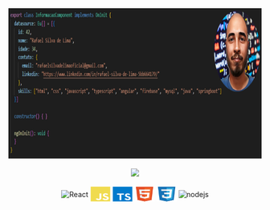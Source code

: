 <div align="center"> <img src="/banner git.PNG" alt="Foto de Perfil"  height="300em" ></div>
<br>

<!--<div>
  
  <h1 align="center">
    Olá Mundo! Eu sou o 
    <a href="https://www.linkedin.com/in/rafael-silva-de-lima-5bb664179/">Rafael Silva de Lima </a>
  </h1>
  
  <p align="center">
    Estou estudando Java Full Stack na Soulcode Academy, buscando me profissionalizar na área.
  </p>
   
</div>-->

<div align="center">
  <a href="https://github.com/rafaelsilvadelima/rafaelsilvadelima/">
   <!-- <img height="150em" src="https://github-readme-stats.vercel.app/api?username=rafaelsilvadelima&count_private=true&include_all_commits=true&show_icons=true&theme=dracula&hide_border=false&show_owner=true"/>-->
    <img height="150em" src="https://github-readme-stats.vercel.app/api/top-langs/?username=rafaelsilvadelima&theme=dracula&hide_border=false&&layout=compact"/>
  </a>
</div>

<div align="center" valign="top"><br>
  <img align="center" alt="React" height="30" width="40" src="https://upload.wikimedia.org/wikipedia/commons/c/cf/Angular_full_color_logo.svg"> 
  <img align="center" alt="Js" height="30" width="40" src="https://raw.githubusercontent.com/devicons/devicon/master/icons/javascript/javascript-plain.svg">
  <img align="center" alt="Js" height="30" width="40" src="https://raw.githubusercontent.com/devicons/devicon/master/icons/typescript/typescript-plain.svg">
  <img align="center" alt="HTML" height="30" width="40" src="https://raw.githubusercontent.com/devicons/devicon/master/icons/html5/html5-original.svg">
  <img align="center" alt="CSS" height="30" width="40" src="https://raw.githubusercontent.com/devicons/devicon/master/icons/css3/css3-original.svg">
  <img align="center" alt="nodejs" height="30" width="40" src="https://cdn.worldvectorlogo.com/logos/nodejs-icon.svg">
  <!--<img align="center" alt="Wa-Jest" height="30" width="40" src="https://cdn.jsdelivr.net/gh/devicons/devicon/icons/jest/jest-plain.svg"> -->
  <!--<img align="center" alt="git" height="30" width="40" src="https://raw.githubusercontent.com/devicons/devicon/master/icons/git/git-original.svg"> -->
  <!--<img align="center" alt="github" height="35" width="35" src="https://raw.githubusercontent.com/devicons/devicon/master/icons/github/github-original.svg"> -->
  <!--<img align="center" alt="linux" height="30" width="40" src="https://raw.githubusercontent.com/devicons/devicon/master/icons/linux/linux-original.svg"> -->
</div><br>
